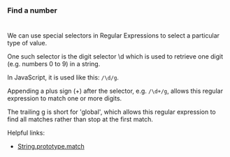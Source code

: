 ### Find a number

#

We can use special selectors in Regular Expressions to select a particular type of value.

One such selector is the digit selector \d which is used to retrieve one digit (e.g. numbers 0 to 9) in a string.

In JavaScript, it is used like this: `/\d/g`.

Appending a plus sign (+) after the selector, e.g. `/\d+/g`, allows this regular expression to match one or more digits.

The trailing g is short for 'global', which allows this regular expression to find all matches rather than stop at the first match.

Helpful links:

- [String.prototype.match](https://developer.mozilla.org/en-US/docs/Web/JavaScript/Reference/Global_Objects/String/match)
